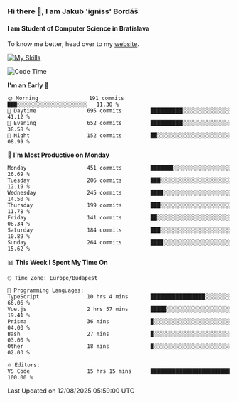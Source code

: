 ### Hi there 👋, I am Jakub 'igniss' Bordáš

#### I am Student of Computer Science in Bratislava
To know me better, head over to my [website](https://bordas.sk).

[![My Skills](https://skillicons.dev/icons?i=js,typescript,html,css,figma,svelte,vue,next,postgresql,nest,express,nodejs)](https://bordas.sk)


<!--START_SECTION:waka-->
![Code Time](http://img.shields.io/badge/Code%20Time-2%2C025%20hrs%2051%20mins-blue)

**I'm an Early 🐤** 

```text
🌞 Morning                191 commits         ███░░░░░░░░░░░░░░░░░░░░░░   11.30 % 
🌆 Daytime                695 commits         ██████████░░░░░░░░░░░░░░░   41.12 % 
🌃 Evening                652 commits         ██████████░░░░░░░░░░░░░░░   38.58 % 
🌙 Night                  152 commits         ██░░░░░░░░░░░░░░░░░░░░░░░   08.99 % 
```
📅 **I'm Most Productive on Monday** 

```text
Monday                   451 commits         ███████░░░░░░░░░░░░░░░░░░   26.69 % 
Tuesday                  206 commits         ███░░░░░░░░░░░░░░░░░░░░░░   12.19 % 
Wednesday                245 commits         ████░░░░░░░░░░░░░░░░░░░░░   14.50 % 
Thursday                 199 commits         ███░░░░░░░░░░░░░░░░░░░░░░   11.78 % 
Friday                   141 commits         ██░░░░░░░░░░░░░░░░░░░░░░░   08.34 % 
Saturday                 184 commits         ███░░░░░░░░░░░░░░░░░░░░░░   10.89 % 
Sunday                   264 commits         ████░░░░░░░░░░░░░░░░░░░░░   15.62 % 
```


📊 **This Week I Spent My Time On** 

```text
🕑︎ Time Zone: Europe/Budapest

💬 Programming Languages: 
TypeScript               10 hrs 4 mins       █████████████████░░░░░░░░   66.06 % 
Vue.js                   2 hrs 57 mins       █████░░░░░░░░░░░░░░░░░░░░   19.41 % 
Prisma                   36 mins             █░░░░░░░░░░░░░░░░░░░░░░░░   04.00 % 
Bash                     27 mins             █░░░░░░░░░░░░░░░░░░░░░░░░   03.00 % 
Other                    18 mins             █░░░░░░░░░░░░░░░░░░░░░░░░   02.03 % 

🔥 Editors: 
VS Code                  15 hrs 15 mins      █████████████████████████   100.00 % 
```


 Last Updated on 12/08/2025 05:59:00 UTC
<!--END_SECTION:waka-->
